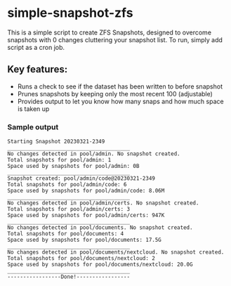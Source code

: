 # simple-snapshot-zfs #

This is a simple script to create ZFS Snapshots, designed to overcome snapshots with 0 changes cluttering your snapshot list.
To run, simply add script as a cron job.

## Key features: ##

* Runs a check to see if the dataset has been written to before snapshot
* Prunes snapshots by keeping only the most recent 100 (adjustable)
* Provides output to let you know how many snaps and how much space is taken up


### Sample output ###

```
Starting Snapshot 20230321-2349
_______________________________________
No changes detected in pool/admin. No snapshot created.
Total snapshots for pool/admin: 1
Space used by snapshots for pool/admin: 0B
_______________________________________
Snapshot created: pool/admin/code@20230321-2349
Total snapshots for pool/admin/code: 6
Space used by snapshots for pool/admin/code: 8.06M
_______________________________________
No changes detected in pool/admin/certs. No snapshot created.
Total snapshots for pool/admin/certs: 3
Space used by snapshots for pool/admin/certs: 947K
_______________________________________
No changes detected in pool/documents. No snapshot created.
Total snapshots for pool/documents: 4
Space used by snapshots for pool/documents: 17.5G
_______________________________________
No changes detected in pool/documents/nextcloud. No snapshot created.
Total snapshots for pool/documents/nextcloud: 2
Space used by snapshots for pool/documents/nextcloud: 20.0G
_______________________________________
-----------------Done!-----------------

```
